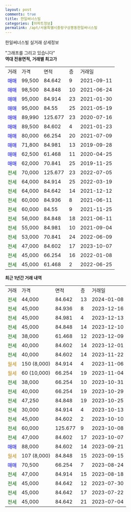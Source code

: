 ```yaml
---
layout: post
comments: true
title: 한일써너스빌
categories: [아파트정보]
permalink: /apt/서울특별시중랑구상봉동한일써너스빌
---
```


한일써너스빌 실거래 상세정보

<script type="text/javascript">
  google.charts.load('current', {'packages':['line', 'corechart']});
  google.charts.setOnLoadCallback(drawChart);

  function drawChart() {
    var data = new google.visualization.DataTable();
    data.addColumn('date', '거래일');
    data.addColumn('number', "매매");
    data.addColumn('number', "전세");
    data.addColumn('number', "전매");

    data.addRows([[new Date(Date.parse("2024-01-08")), null, 44000, null], [new Date(Date.parse("2023-12-16")), null, 45000, null], [new Date(Date.parse("2023-12-13")), null, 45000, null], [new Date(Date.parse("2023-12-10")), null, 45000, null], [new Date(Date.parse("2023-12-09")), null, 38000, null], [new Date(Date.parse("2023-12-01")), null, 40000, null], [new Date(Date.parse("2023-11-22")), null, 40000, null], [new Date(Date.parse("2023-11-06")), null, null, null], [new Date(Date.parse("2023-11-04")), null, null, null], [new Date(Date.parse("2023-10-31")), null, 38000, null], [new Date(Date.parse("2023-10-29")), null, 40000, null], [new Date(Date.parse("2023-10-25")), null, 47250, null], [new Date(Date.parse("2023-10-13")), null, 30000, null], [new Date(Date.parse("2023-10-10")), null, 45000, null], [new Date(Date.parse("2023-10-08")), null, 60000, null], [new Date(Date.parse("2023-10-07")), null, 47000, null], [new Date(Date.parse("2023-09-21")), 88000, null, null], [new Date(Date.parse("2023-09-15")), null, null, null], [new Date(Date.parse("2023-08-24")), 70500, null, null], [new Date(Date.parse("2023-08-18")), null, 47000, null], [new Date(Date.parse("2023-07-30")), null, 45000, null], [new Date(Date.parse("2023-07-22")), null, 45000, null], [new Date(Date.parse("2023-07-04")), null, 45000, null]]);

    var options = {
      hAxis: {
        format: 'yyyy/MM/dd'
      },    
      lineWidth: 0,
      pointsVisible: true,    
      title: '최근 1년간 유형별 실거래가 분포',
      legend: { position: 'bottom' }
    };

    var formatter = new google.visualization.NumberFormat({pattern:'###,###'} );
    formatter.format(data, 1);
    formatter.format(data, 2);
    
    setTimeout(function() {
        var chart = new google.visualization.LineChart(document.getElementById('columnchart_material'));
        chart.draw(data, (options));
        document.getElementById('loading').style.display = 'none';
    }, 200);
  }
</script>


<div id="loading" style="z-index:20; display: block; margin-left: 0px">"그래프를 그리고 있습니다"</div>
<div id="columnchart_material" style="width: 95%; margin-left: 0px; display: block"></div>
<!-- contents start -->
<b>역대 전용면적, 거래별 최고가</b>
<table class="sortable">
    <tr>
      <td>거래</td>
      <td>가격</td>
      <td>면적</td>
      <td>층</td>
      <td>거래일</td>
    </tr>
        <tr>
          <td><a style="color: blue">매매</a></td>
          <td>99,500</td>
          <td>84.642</td>
          <td>9</td>
          <td>2021-09-11</td>
        </tr>            <tr>
          <td><a style="color: blue">매매</a></td>
          <td>98,500</td>
          <td>84.848</td>
          <td>10</td>
          <td>2021-06-24</td>
        </tr>            <tr>
          <td><a style="color: blue">매매</a></td>
          <td>95,000</td>
          <td>84.914</td>
          <td>23</td>
          <td>2021-01-30</td>
        </tr>            <tr>
          <td><a style="color: blue">매매</a></td>
          <td>95,000</td>
          <td>84.55</td>
          <td>25</td>
          <td>2021-05-19</td>
        </tr>            <tr>
          <td><a style="color: blue">매매</a></td>
          <td>89,990</td>
          <td>125.677</td>
          <td>23</td>
          <td>2020-07-16</td>
        </tr>            <tr>
          <td><a style="color: blue">매매</a></td>
          <td>89,500</td>
          <td>84.602</td>
          <td>4</td>
          <td>2021-01-23</td>
        </tr>            <tr>
          <td><a style="color: blue">매매</a></td>
          <td>80,000</td>
          <td>66.254</td>
          <td>20</td>
          <td>2021-07-09</td>
        </tr>            <tr>
          <td><a style="color: blue">매매</a></td>
          <td>71,800</td>
          <td>84.981</td>
          <td>13</td>
          <td>2019-09-28</td>
        </tr>            <tr>
          <td><a style="color: blue">매매</a></td>
          <td>62,500</td>
          <td>61.468</td>
          <td>11</td>
          <td>2020-04-25</td>
        </tr>            <tr>
          <td><a style="color: blue">매매</a></td>
          <td>62,000</td>
          <td>70.841</td>
          <td>25</td>
          <td>2019-11-25</td>
        </tr>        
        <tr>
              <td><a style="color: darkgreen">전세</a></td>
              <td>70,000</td>
              <td>125.677</td>
              <td>23</td>
              <td>2022-07-05</td>
            </tr>            <tr>
              <td><a style="color: darkgreen">전세</a></td>
              <td>64,000</td>
              <td>84.914</td>
              <td>25</td>
              <td>2022-03-19</td>
            </tr>            <tr>
              <td><a style="color: darkgreen">전세</a></td>
              <td>64,000</td>
              <td>84.642</td>
              <td>14</td>
              <td>2021-12-12</td>
            </tr>            <tr>
              <td><a style="color: darkgreen">전세</a></td>
              <td>60,000</td>
              <td>84.936</td>
              <td>8</td>
              <td>2021-06-11</td>
            </tr>            <tr>
              <td><a style="color: darkgreen">전세</a></td>
              <td>60,000</td>
              <td>84.55</td>
              <td>9</td>
              <td>2021-11-25</td>
            </tr>            <tr>
              <td><a style="color: darkgreen">전세</a></td>
              <td>56,000</td>
              <td>84.848</td>
              <td>18</td>
              <td>2021-06-11</td>
            </tr>            <tr>
              <td><a style="color: darkgreen">전세</a></td>
              <td>55,000</td>
              <td>84.981</td>
              <td>10</td>
              <td>2021-09-04</td>
            </tr>            <tr>
              <td><a style="color: darkgreen">전세</a></td>
              <td>53,000</td>
              <td>70.841</td>
              <td>24</td>
              <td>2022-06-09</td>
            </tr>            <tr>
              <td><a style="color: darkgreen">전세</a></td>
              <td>47,000</td>
              <td>84.602</td>
              <td>17</td>
              <td>2023-10-07</td>
            </tr>            <tr>
              <td><a style="color: darkgreen">전세</a></td>
              <td>45,000</td>
              <td>66.254</td>
              <td>16</td>
              <td>2022-01-08</td>
            </tr>            <tr>
              <td><a style="color: darkgreen">전세</a></td>
              <td>45,000</td>
              <td>61.468</td>
              <td>2</td>
              <td>2022-06-25</td>
            </tr>        
    
</table>

<b>최근 1년간 거래 내역</b>

<table class="sortable">
    <tr>
      <td>거래</td>
      <td>가격</td>
      <td>면적</td>
      <td>층</td>
      <td>거래일</td>
    </tr>
    <tr>
      <td><a style="color: darkgreen">전세</a></td>
      <td>44,000</td>
      <td>84.642</td>
      <td>13</td>
      <td>2024-01-08</td>
    </tr>          <tr>
      <td><a style="color: darkgreen">전세</a></td>
      <td>45,000</td>
      <td>84.936</td>
      <td>8</td>
      <td>2023-12-16</td>
    </tr>          <tr>
      <td><a style="color: darkgreen">전세</a></td>
      <td>45,000</td>
      <td>84.981</td>
      <td>4</td>
      <td>2023-12-13</td>
    </tr>          <tr>
      <td><a style="color: darkgreen">전세</a></td>
      <td>45,000</td>
      <td>84.848</td>
      <td>14</td>
      <td>2023-12-10</td>
    </tr>          <tr>
      <td><a style="color: darkgreen">전세</a></td>
      <td>38,000</td>
      <td>61.468</td>
      <td>12</td>
      <td>2023-12-09</td>
    </tr>          <tr>
      <td><a style="color: darkgreen">전세</a></td>
      <td>40,000</td>
      <td>84.602</td>
      <td>14</td>
      <td>2023-12-01</td>
    </tr>          <tr>
      <td><a style="color: darkgreen">전세</a></td>
      <td>40,000</td>
      <td>84.602</td>
      <td>14</td>
      <td>2023-11-22</td>
    </tr>          <tr>
      <td><a style="color: darkgoldenrod">월세</a></td>
      <td>150 (8,000)</td>
      <td>84.914</td>
      <td>4</td>
      <td>2023-11-06</td>
    </tr>          <tr>
      <td><a style="color: darkgoldenrod">월세</a></td>
      <td>60 (10,000)</td>
      <td>66.254</td>
      <td>19</td>
      <td>2023-11-04</td>
    </tr>          <tr>
      <td><a style="color: darkgreen">전세</a></td>
      <td>38,000</td>
      <td>66.254</td>
      <td>10</td>
      <td>2023-10-31</td>
    </tr>          <tr>
      <td><a style="color: darkgreen">전세</a></td>
      <td>40,000</td>
      <td>66.254</td>
      <td>19</td>
      <td>2023-10-29</td>
    </tr>          <tr>
      <td><a style="color: darkgreen">전세</a></td>
      <td>47,250</td>
      <td>84.848</td>
      <td>19</td>
      <td>2023-10-25</td>
    </tr>          <tr>
      <td><a style="color: darkgreen">전세</a></td>
      <td>30,000</td>
      <td>84.914</td>
      <td>4</td>
      <td>2023-10-13</td>
    </tr>          <tr>
      <td><a style="color: darkgreen">전세</a></td>
      <td>45,000</td>
      <td>84.602</td>
      <td>2</td>
      <td>2023-10-10</td>
    </tr>          <tr>
      <td><a style="color: darkgreen">전세</a></td>
      <td>60,000</td>
      <td>125.677</td>
      <td>9</td>
      <td>2023-10-08</td>
    </tr>          <tr>
      <td><a style="color: darkgreen">전세</a></td>
      <td>47,000</td>
      <td>84.602</td>
      <td>17</td>
      <td>2023-10-07</td>
    </tr>          <tr>
      <td><a style="color: blue">매매</a></td>
      <td>88,000</td>
      <td>84.602</td>
      <td>14</td>
      <td>2023-09-21</td>
    </tr>          <tr>
      <td><a style="color: darkgoldenrod">월세</a></td>
      <td>107 (8,000)</td>
      <td>84.848</td>
      <td>15</td>
      <td>2023-09-15</td>
    </tr>          <tr>
      <td><a style="color: blue">매매</a></td>
      <td>70,500</td>
      <td>66.254</td>
      <td>7</td>
      <td>2023-08-24</td>
    </tr>          <tr>
      <td><a style="color: darkgreen">전세</a></td>
      <td>47,000</td>
      <td>84.914</td>
      <td>15</td>
      <td>2023-08-18</td>
    </tr>          <tr>
      <td><a style="color: darkgreen">전세</a></td>
      <td>45,000</td>
      <td>84.642</td>
      <td>12</td>
      <td>2023-07-30</td>
    </tr>          <tr>
      <td><a style="color: darkgreen">전세</a></td>
      <td>45,000</td>
      <td>84.642</td>
      <td>17</td>
      <td>2023-07-22</td>
    </tr>          <tr>
      <td><a style="color: darkgreen">전세</a></td>
      <td>45,000</td>
      <td>84.642</td>
      <td>21</td>
      <td>2023-07-04</td>
    </tr>      </table>
<!-- contents end -->    

